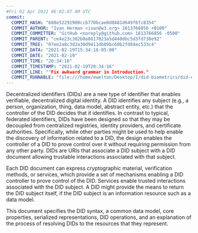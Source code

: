 ```yaml
---
#Fri 02 Apr 2021 06:02:07 AM UTC
commit:
  COMMIT_HASH: "688e52291900ccb770bcae0d0481d649f6fc8354"
  COMMIT_AUTHOR: "Ivan Herman <ivan@w3.org> 1613766856 +0100"
  COMMIT_COMMITTER: "GitHub <noreply@github.com> 1613766856 -0500"
  COMMIT_PARENT: "ce4e23c302b0a8617023a5d440dbc5d3fd738e92"
  COMMIT_TREE: "07ee2a8c3d2a30d9411db89bc60b2fd84ac533c4"
  COMMIT_DATA: "2021-02-19T15:34:16-05:00"
  COMMIT_DATE: "2021-02-19"
  COMMIT_TIME: "20:34:16"
  COMMIT_TIMESTAMP: "2021-02-19T20:34:16"
  COMMIT_LINE: ""Fix awkward grammar in Introduction."
  COMMIT_RUNNABLE: "file:///home/ewelton/Desktop/I/did-biometrics/did-core-dataset/analysis/gitinfo/688e52291900ccb770bcae0d0481d649f6fc8354/snapshot/index.html"
---
```


<section id="abstract">
<p>
<a>Decentralized identifiers</a> (DIDs) are a new type of identifier that
enables verifiable, decentralized digital identity. A <a>DID</a> identifies any
subject (e.g., a person, organization, thing, data model, abstract entity, etc.)
that the controller of the <a>DID</a> decides that it identifies. In contrast to
typical, federated identifiers, <a>DIDs</a> have been designed so that they may
be decoupled from centralized registries, identity providers, and certificate
authorities. Specifically, while other parties might be used to help enable the
discovery of information related to a <a>DID</a>, the design enables the
controller of a <a>DID</a> to prove control over it without requiring permission
from any other party. <a>DIDs</a> are <a>URIs</a> that associate a <a>DID
subject</a> with a <a>DID document</a> allowing trustable interactions
associated with that subject.
    </p>
<p>
Each <a>DID document</a> can express cryptographic material, <a>verification
methods</a>, or <a>services</a>, which provide a set of mechanisms enabling a
<a>DID controller</a> to prove control of the <a>DID</a>. <a>Services</a> enable
trusted interactions associated with the <a>DID subject</a>. A <a>DID</a> might
provide the means to return the <a>DID subject</a> itself, if the <a>DID
subject</a> is an information resource such as a data model.
    </p>
<p>
This document specifies the DID syntax, a common data model, core properties,
serialized representations, DID operations, and an explanation of the process
of resolving DIDs to the resources that they represent.
    </p>
</section>
